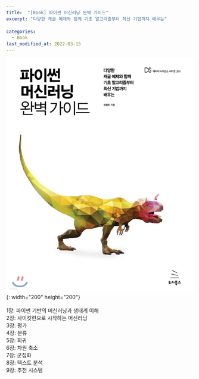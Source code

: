 ```yaml
---
title:  "[Book] 파이썬 머신러닝 완벽 가이드"
excerpt: "다양한 캐글 예제와 함께 기초 알고리즘부터 최신 기법까지 배우는"

categories:
  - Book
last_modified_at: 2022-03-15
---
```


![pyda100](/img/book2.jpg){: width="200" height="200"}
<br>
<br>
1장: 파이썬 기반의 머신러닝과 생태계 이해 <br>
2장: 사이킷런으로 시작하는 머신러닝 <br>
3장: 평가 <br>
4장: 분류 <br>
5장: 회귀 <br>
6장: 차원 축소 <br>
7장: 군집화 <br>
8장: 텍스트 분석 <br>
9장: 추천 시스템 <br>